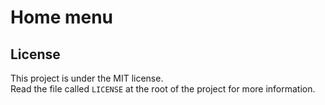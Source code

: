 # Home menu



##



## License

This project is under the MIT license.  
Read the file called `LICENSE` at the root of the project for more information.
